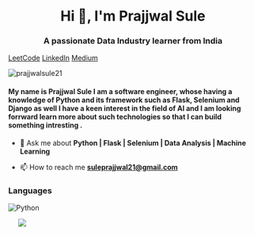 <h1 align="center">Hi 👋, I'm Prajjwal Sule</h1>
<h3 align="center">A passionate Data Industry learner from India</h3>

[LeetCode](https://leetcode.com/suleprajjwal21/)
[LinkedIn](https://www.linkedin.com/in/prajjwal-sule/)
[Medium](https://medium.com/@iamsule21)

<p align="left"> <img src="https://komarev.com/ghpvc/?username=prajjwalsule21&label=Profile%20views&color=0e75b6&style=flat" alt="prajjwalsule21" /> </p>

#### My name is Prajjwal Sule I am a software engineer, whose having a knowledge of Python and its framework such as Flask, Selenium and Django as well I have a keen interest in the field of AI and I am looking forrward learn more about such technologies so that I can build something intresting .

- 💬 Ask me about **Python | Flask | Selenium | Data Analysis | Machine Learning**

- 📫 How to reach me **suleprajjwal21@gmail.com**

### Languages

![Python](https://img.shields.io/badge/-Python-000?&logo=Python)


<a style="padding:20px"> <img src="https://github-readme-stats.vercel.app/api/top-langs/?username=prajjwalsule21&hide=SCSS,less,php&bg_color=DEG&langs_count=3"></a>

